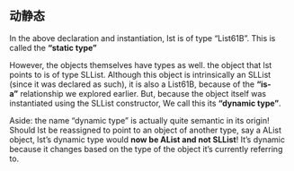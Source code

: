 ## 动静态
In the above declaration and instantiation, lst is of type “List61B”. This is called the **“static type”**

However, the objects themselves have types as well. the object that lst points to is of type SLList. Although this object is intrinsically an SLList (since it was declared as such), it is also a List61B, because of the **“is-a”** relationship we explored earlier. But, because the object itself was instantiated using the SLList constructor, We call this its **“dynamic type”**.

Aside: the name “dynamic type” is actually quite semantic in its origin! Should lst be reassigned to point to an object of another type, say a AList object, lst’s dynamic type would **now be AList and not SLList**! It’s dynamic because it changes based on the type of the object it’s currently referring to.